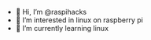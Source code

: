 - 👋 Hi, I’m @raspihacks
- 👀 I’m interested in linux on raspberry pi
- 🌱 I’m currently learning linux

<!---
raspihacks/raspihacks is a ✨ special ✨ repository because its `README.md` (this file) appears on your GitHub profile.
You can click the Preview link to take a look at your changes.
--->
